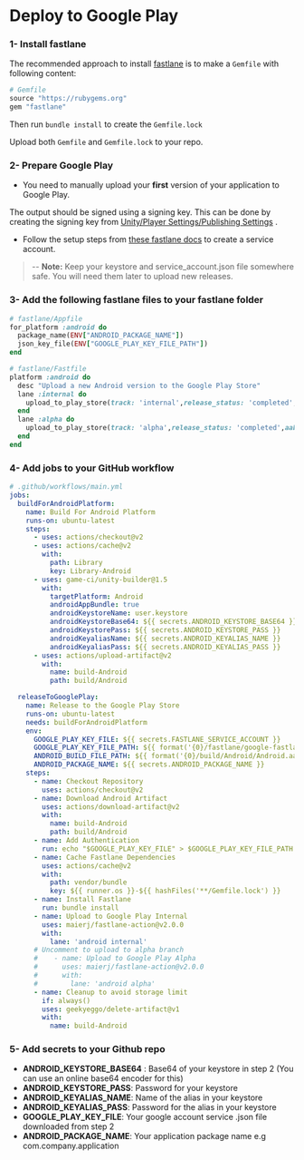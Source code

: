# Deploy to Google Play

### 1- Install fastlane

The recommended approach to install [fastlane](https://docs.fastlane.tools/getting-started/android/setup/)
is to make a `Gemfile` with following content:

```ruby
# Gemfile
source "https://rubygems.org"
gem "fastlane"
```

Then run `bundle install` to create the `Gemfile.lock`

Upload both `Gemfile` and `Gemfile.lock` to your repo.

### 2- Prepare Google Play

- You need to manually upload your **first** version of your application to Google Play.

The output should be signed using a signing key. This can be done by creating the signing key from
[Unity/Player Settings/Publishing Settings](https://docs.unity3d.com/2017.3/Documentation/Manual/class-PlayerSettingsAndroid.html) .

- Follow the setup steps from [these fastlane docs](https://docs.fastlane.tools/actions/supply/) to create a service account.

> -- **Note:** Keep your keystore and service_account.json file somewhere safe. You will need them later to upload new releases.

### 3- Add the following fastlane files to your fastlane folder

```ruby
# fastlane/Appfile
for_platform :android do
  package_name(ENV["ANDROID_PACKAGE_NAME"])
  json_key_file(ENV["GOOGLE_PLAY_KEY_FILE_PATH"])
end
```

```ruby
# fastlane/Fastfile
platform :android do
  desc "Upload a new Android version to the Google Play Store"
  lane :internal do
    upload_to_play_store(track: 'internal',release_status: 'completed',aab: "#{ENV['ANDROID_BUILD_FILE_PATH']}")
  end
  lane :alpha do
    upload_to_play_store(track: 'alpha',release_status: 'completed',aab: "#{ENV['ANDROID_BUILD_FILE_PATH']}")
  end
end
```

### 4- Add jobs to your GitHub workflow

```yaml
# .github/workflows/main.yml
jobs:
  buildForAndroidPlatform:
    name: Build For Android Platform
    runs-on: ubuntu-latest
    steps:
      - uses: actions/checkout@v2
      - uses: actions/cache@v2
        with:
          path: Library
          key: Library-Android
      - uses: game-ci/unity-builder@1.5
        with:
          targetPlatform: Android
          androidAppBundle: true
          androidKeystoreName: user.keystore
          androidKeystoreBase64: ${{ secrets.ANDROID_KEYSTORE_BASE64 }}
          androidKeystorePass: ${{ secrets.ANDROID_KEYSTORE_PASS }}
          androidKeyaliasName: ${{ secrets.ANDROID_KEYALIAS_NAME }}
          androidKeyaliasPass: ${{ secrets.ANDROID_KEYALIAS_PASS }}
      - uses: actions/upload-artifact@v2
        with:
          name: build-Android
          path: build/Android

  releaseToGooglePlay:
    name: Release to the Google Play Store
    runs-on: ubuntu-latest
    needs: buildForAndroidPlatform
    env:
      GOOGLE_PLAY_KEY_FILE: ${{ secrets.FASTLANE_SERVICE_ACCOUNT }}
      GOOGLE_PLAY_KEY_FILE_PATH: ${{ format('{0}/fastlane/google-fastlane.json', github.workspace) }}
      ANDROID_BUILD_FILE_PATH: ${{ format('{0}/build/Android/Android.aab', github.workspace) }}
      ANDROID_PACKAGE_NAME: ${{ secrets.ANDROID_PACKAGE_NAME }}
    steps:
      - name: Checkout Repository
        uses: actions/checkout@v2
      - name: Download Android Artifact
        uses: actions/download-artifact@v2
        with:
          name: build-Android
          path: build/Android
      - name: Add Authentication
        run: echo "$GOOGLE_PLAY_KEY_FILE" > $GOOGLE_PLAY_KEY_FILE_PATH
      - name: Cache Fastlane Dependencies
        uses: actions/cache@v2
        with:
          path: vendor/bundle
          key: ${{ runner.os }}-${{ hashFiles('**/Gemfile.lock') }}
      - name: Install Fastlane
        run: bundle install
      - name: Upload to Google Play Internal
        uses: maierj/fastlane-action@v2.0.0
        with:
          lane: 'android internal'
      # Uncomment to upload to alpha branch
      #    - name: Upload to Google Play Alpha
      #      uses: maierj/fastlane-action@v2.0.0
      #      with:
      #        lane: 'android alpha'
      - name: Cleanup to avoid storage limit
        if: always()
        uses: geekyeggo/delete-artifact@v1
        with:
          name: build-Android
```

### 5- Add secrets to your Github repo

- **ANDROID_KEYSTORE_BASE64** : Base64 of your keystore in step 2 (You can use an online base64 encoder for this)
- **ANDROID_KEYSTORE_PASS**: Password for your keystore
- **ANDROID_KEYALIAS_NAME**: Name of the alias in your keystore
- **ANDROID_KEYALIAS_PASS**: Password for the alias in your keystore
- **GOOGLE_PLAY_KEY_FILE**: Your google account service .json file downloaded from step 2
- **ANDROID_PACKAGE_NAME**: Your application package name e.g com.company.application
